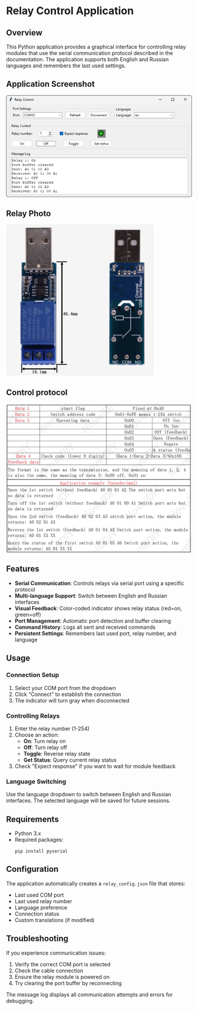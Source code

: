 # Relay Control Application

## Overview

This Python application provides a graphical interface for controlling relay modules that use the serial communication protocol described in the documentation. The application supports both English and Russian languages and remembers the last used settings.

## Application Screenshot
![Application Screenshot](img/app_screenshot.png "Python Relay Control Application - Serial Port Management")
## Relay Photo
![Relay Photo](img/relay.png "CH340 USB serial relay")
## Control protocol
![Control protocol](img/protocol.png "USB serial relay")

## Features

- **Serial Communication**: Controls relays via serial port using a specific protocol
- **Multi-language Support**: Switch between English and Russian interfaces
- **Visual Feedback**: Color-coded indicator shows relay status (red=on, green=off)
- **Port Management**: Automatic port detection and buffer clearing
- **Command History**: Logs all sent and received commands
- **Persistent Settings**: Remembers last used port, relay number, and language

## Usage

### Connection Setup
1. Select your COM port from the dropdown
2. Click "Connect" to establish the connection
3. The indicator will turn gray when disconnected



### Controlling Relays
1. Enter the relay number (1-254)
2. Choose an action:
   - **On**: Turn relay on
   - **Off**: Turn relay off
   - **Toggle**: Reverse relay state
   - **Get Status**: Query current relay status
3. Check "Expect response" if you want to wait for module feedback



### Language Switching
Use the language dropdown to switch between English and Russian interfaces. The selected language will be saved for future sessions.

## Requirements

- Python 3.x
- Required packages:
  ```
  pip install pyserial
  ```

## Configuration

The application automatically creates a `relay_config.json` file that stores:
- Last used COM port
- Last used relay number
- Language preference
- Connection status
- Custom translations (if modified)

## Troubleshooting

If you experience communication issues:
1. Verify the correct COM port is selected
2. Check the cable connection
3. Ensure the relay module is powered on
4. Try clearing the port buffer by reconnecting

The message log displays all communication attempts and errors for debugging.
